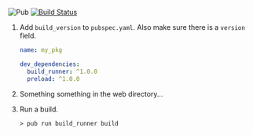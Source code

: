 ![Pub](https://img.shields.io/pub/v/preload.svg)
[![Build Status](https://travis-ci.org/kevmoo/preload.svg?branch=master)](https://travis-ci.org/kevmoo/preload)

1. Add `build_version` to `pubspec.yaml`. Also make sure there is a `version`
   field.

    ```yaml
    name: my_pkg

    dev_dependencies:
      build_runner: ^1.0.0
      preload: ^1.0.0
    ```

2. Something something in the web directory...

2. Run a build.

    ```console
    > pub run build_runner build
    ```

